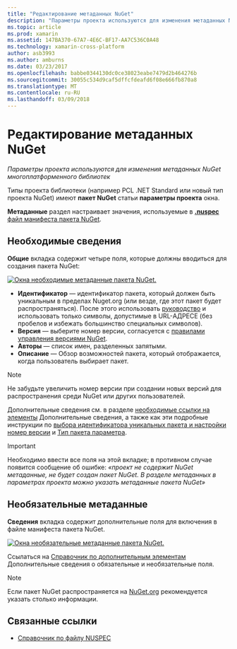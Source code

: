 ```yaml
---
title: "Редактирование метаданных NuGet"
description: "Параметры проекта используются для изменения метаданных NuGet многоплатформенного библиотек"
ms.topic: article
ms.prod: xamarin
ms.assetid: 147BA370-67A7-4E6C-BF17-AA7C536C0A48
ms.technology: xamarin-cross-platform
author: asb3993
ms.author: amburns
ms.date: 03/23/2017
ms.openlocfilehash: babbe0344130dc0ce38023eabe7479d2b464276b
ms.sourcegitcommit: 30055c534d9caf5dffcfdeafd6f08e666fb870a8
ms.translationtype: MT
ms.contentlocale: ru-RU
ms.lasthandoff: 03/09/2018
---
```

# <a name="editing-nuget-metadata"></a>Редактирование метаданных NuGet

_Параметры проекта используются для изменения метаданных NuGet многоплатформенного библиотек_

Типы проекта библиотеки (например PCL .NET Standard или новый тип проекта NuGet) имеют **пакет NuGet** статьи **параметры проекта** окна.

**Метаданные** раздел настраивает значения, используемые в [ **.nuspec** файл манифеста пакета NuGet](https://docs.microsoft.com/en-us/nuget/create-packages/creating-a-package#the-role-and-structure-of-the-nuspec-file).

## <a name="required-information"></a>Необходимые сведения

**Общие** вкладка содержит четыре поля, которые должны вводиться для создания пакета NuGet:

[![](metadata-images/metadata-general-sml.png "Окна необходимые метаданные пакета NuGet.")](metadata-images/metadata-general.png#lightbox)

- **Идентификатор** — идентификатор пакета, который должен быть уникальным в пределах Nuget.org (или везде, где этот пакет будет распространяться). После этого использовать [руководство](https://docs.microsoft.com/en-us/nuget/create-packages/creating-a-package#choosing-a-unique-package-identifier-and-setting-the-version-number) и использовать только символы, допустимые в URL-АДРЕСЕ (без пробелов и избежать большинство специальных символов).
- **Версия** — выберите номер версии, согласуется с [правилами управления версиями NuGet](https://docs.microsoft.com/en-us/nuget/create-packages/dependency-versions).
- **Авторы** — список имен, разделенных запятыми.
- **Описание** — Обзор возможностей пакета, который отображается, когда пользователь выбирает пакет.

> [!NOTE]
> Не забудьте увеличить номер версии при создании новых версий для распространения среди NuGet или других пользователей.

Дополнительные сведения см. в разделе [необходимые ссылки на элементы](https://docs.microsoft.com/en-us/nuget/schema/nuspec#required-metadata-elements) Дополнительные сведения, а также как эти подробные инструкции по [выбора идентификатора уникальных пакета и настройки номер версии](https://docs.microsoft.com/en-us/nuget/create-packages/creating-a-package#choosing-a-unique-package-identifier-and-setting-the-version-number) и [ Тип пакета параметра](https://docs.microsoft.com/en-us/nuget/create-packages/creating-a-package#setting-a-package-type).

> [!IMPORTANT]
> Необходимо ввести все поля на этой вкладке; в противном случае появится сообщение об ошибке: _«проект не содержит NuGet метаданные, не будет создан пакет NuGet. В разделе метаданных в параметрах проекта можно указать метаданные пакета NuGet»_

## <a name="optional-metadata"></a>Необязательные метаданные

**Сведения** вкладка содержит дополнительные поля для включения в файле манифеста пакета NuGet.

[![](metadata-images/metadata-detail-sml.png "Окна необязательные метаданные пакета NuGet.")](metadata-images/metadata-detail.png#lightbox)

Ссылаться на [Справочник по дополнительным элементам](https://docs.microsoft.com/en-us/nuget/schema/nuspec#optional-metadata-elements) Дополнительные сведения о обязательные и необязательные поля.

> [!NOTE]
> Если пакет NuGet распространяется на [NuGet.org](https://www.nuget.org) рекомендуется указать столько информации.


## <a name="related-links"></a>Связанные ссылки

- [Справочник по файлу NUSPEC](https://docs.microsoft.com/en-us/nuget/schema/nuspec#general-form-and-schema)
